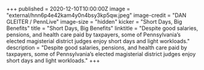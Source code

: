 +++
published = 2020-12-10T10:00:00Z
image = "external/hnn6p4e42kam4y0n4bsy3kp5qw.jpeg"
image-credit = "DAN GLEITER / PennLive"
image-size = "hidden"
kicker = "Short Days, Big Benefits"
title = "Short Days, Big Benefits"
linktitle = "Despite good salaries, pensions, and health care paid by taxpayers, some of Pennsylvania’s elected magisterial district judges enjoy short days and light workloads."
description = "Despite good salaries, pensions, and health care paid by taxpayers, some of Pennsylvania’s elected magisterial district judges enjoy short days and light workloads."
+++
